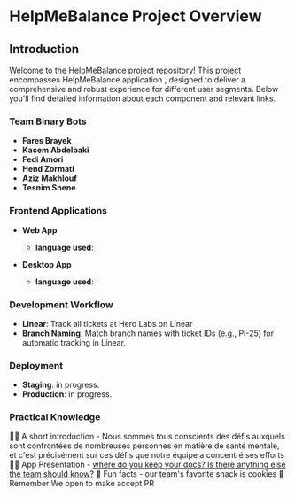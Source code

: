 # HelpMeBalance Project Overview

## Introduction
Welcome to the HelpMeBalance project repository! This project encompasses HelpMeBalance application , designed to deliver a comprehensive and robust experience for different user segments. Below you'll find detailed information about each component and relevant links.

### Team Binary Bots
- **Fares Brayek**
- **Kacem Abdelbaki**
- **Fedi Amori**
- **Hend Zormati**
- **Aziz Makhlouf**
- **Tesnim Snene**


### Frontend Applications
- **Web App**
  - **language used**: 

- **Desktop App**
  - **language used**: 

### Development Workflow
- **Linear**: Track all tickets at Hero Labs on Linear
- **Branch Naming**: Match branch names with ticket IDs (e.g., PI-25) for automatic tracking in Linear.

### Deployment
- **Staging**: in progress.
- **Production**: in progress.

### Practical Knowledge
🙋‍♀️ A short introduction - Nous sommes tous conscients des défis auxquels sont confrontées de nombreuses personnes en matière de santé mentale, et c'est précisément sur ces défis que notre équipe a concentré ses efforts
👩‍💻 App Presentation - [where do you keep your docs? Is there anything else the team should know?](https://www.canva.com/design/DAF7E1wD7bs/H53tZSBm0lnaLWuujP5M9w/view?utm_content=DAF7E1wD7bs&utm_campaign=designshare&utm_medium=link&utm_source=editor)
🍪 Fun facts - our team's favorite snack is cookies 
🧙 Remember We open to make accept PR
